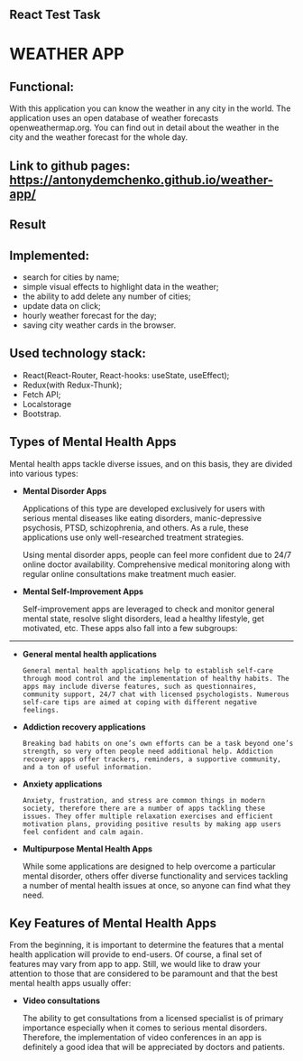 ## React Test Task
# WEATHER APP

## Functional:
With this application you can know the weather in any city in the world. The application uses an open database of weather forecasts openweathermap.org. You can find out in detail about the weather in the city and the weather forecast for the whole day.

## Link to github pages: https://antonydemchenko.github.io/weather-app/

## Result
## Implemented:
- search for cities by name;
- simple visual effects to highlight data in the weather;
- the ability to add delete any number of cities;
- update data on click;
- hourly weather forecast for the day;
- saving city weather cards in the browser.

## Used technology stack:
 - React(React-Router, React-hooks: useState, useEffect);
 - Redux(with Redux-Thunk);
 - Fetch API;
 - Localstorage
 - Bootstrap.

## Types of Mental Health Apps

Mental health apps tackle diverse issues, and on this basis, they are divided into various types:

- **Mental Disorder Apps**

  Applications of this type are developed exclusively for users with serious mental diseases like eating disorders, manic-depressive psychosis, PTSD, schizophrenia, and others. As a rule, these applications use only well-researched treatment strategies.

  Using mental disorder apps, people can feel more confident due to 24/7 online doctor availability. Comprehensive medical monitoring along with regular online consultations make treatment much easier.

- **Mental Self-Improvement Apps**

  Self-improvement apps are leveraged to check and monitor general mental state, resolve slight disorders, lead a healthy lifestyle, get motivated, etc. These apps also fall into a few subgroups:
---
  - **General mental health applications**

        General mental health applications help to establish self-care through mood control and the implementation of healthy habits. The apps may include diverse features, such as questionnaires, community support, 24/7 chat with licensed psychologists. Numerous self-care tips are aimed at coping with different negative feelings.

  - **Addiction recovery applications**

        Breaking bad habits on one’s own efforts can be a task beyond one’s strength, so very often people need additional help. Addiction recovery apps offer trackers, reminders, a supportive community, and a ton of useful information.

  - **Anxiety applications**

        Anxiety, frustration, and stress are common things in modern society, therefore there are a number of apps tackling these issues. They offer multiple relaxation exercises and efficient motivation plans, providing positive results by making app users feel confident and calm again.

- **Multipurpose Mental Health Apps**

  While some applications are designed to help overcome a particular mental disorder, others offer diverse functionality and services tackling a number of mental health issues at once, so anyone can find what they need.

## Key Features of Mental Health Apps

From the beginning, it is important to determine the features that a mental health application will provide to end-users. Of course, a final set of features may vary from app to app. Still, we would like to draw your attention to those that are considered to be paramount and that the best mental health apps usually offer:

- **Video consultations**

  The ability to get consultations from a licensed specialist is of primary importance especially when it comes to serious mental disorders. Therefore, the implementation of video conferences in an app is definitely a good idea that will be appreciated by doctors and patients.
